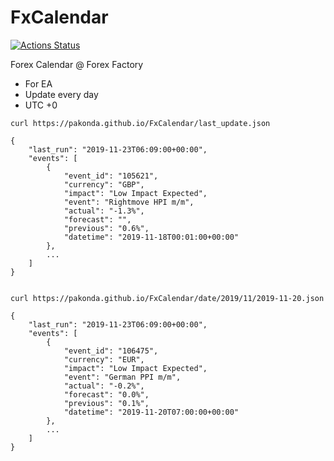 # FxCalendar

[![Actions Status](https://github.com/pakonda/FxCalendar/workflows/Scraping/badge.svg)](https://github.com/pakonda/FxCalendar/actions)

Forex Calendar @ Forex Factory

- For EA
- Update every day
- UTC +0

```text
curl https://pakonda.github.io/FxCalendar/last_update.json

{
    "last_run": "2019-11-23T06:09:00+00:00",
    "events": [
        {
            "event_id": "105621",
            "currency": "GBP",
            "impact": "Low Impact Expected",
            "event": "Rightmove HPI m/m",
            "actual": "-1.3%",
            "forecast": "",
            "previous": "0.6%",
            "datetime": "2019-11-18T00:01:00+00:00"
        },
        ...
    ]
}


curl https://pakonda.github.io/FxCalendar/date/2019/11/2019-11-20.json

{
    "last_run": "2019-11-23T06:09:00+00:00",
    "events": [
        {
            "event_id": "106475",
            "currency": "EUR",
            "impact": "Low Impact Expected",
            "event": "German PPI m/m",
            "actual": "-0.2%",
            "forecast": "0.0%",
            "previous": "0.1%",
            "datetime": "2019-11-20T07:00:00+00:00"
        },
        ...
    ]
}
```
